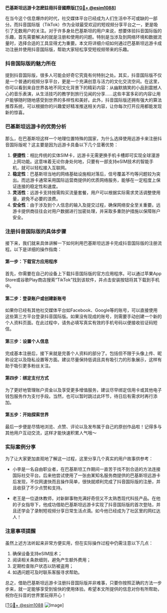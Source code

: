 **巴基斯坦远游卡怎麽註冊抖音國際版[[TG💪+ @esim1088](https://t.me/s/esim1088)]**

在当今这个信息爆炸的时代，社交媒体平台已经成为人们生活中不可或缺的一部分。而抖音国际版（TikTok）作为全球最受欢迎的短视频分享平台之一，更是吸引了无数用户的关注。对于许多身处巴基斯坦的用户来说，想要体验抖音国际版的乐趣，首先需要解决的就是注册和使用的问题。特别是当涉及到网络环境和数据流量时，选择合适的工具显得尤为重要。本文将详细介绍如何通过巴基斯坦远游卡成功注册并使用抖音国际版，帮助大家轻松享受短视频带来的乐趣。

### 抖音国际版的魅力所在

提到抖音国际版，很多人可能会好奇它究竟有何特别之处。其实，抖音国际版不仅是一个普通的视频分享平台，更是一个充满创意与活力的文化交流空间。在这里，你可以看到来自世界各地不同文化背景下的精彩内容：从幽默搞笑的小品到震撼人心的音乐表演，从生活技巧的教学到旅行见闻的分享……这些丰富多彩的内容让用户能够随时随地感受到世界的多样性和美好。此外，抖音国际版还拥有强大的算法推荐系统，可以根据你的兴趣爱好精准推送相关内容，让你每次打开应用都能发现新的惊喜。

### 巴基斯坦远游卡的优势分析

那么，在巴基斯坦这样一个地理位置特殊的国家，为什么选择使用远游卡来注册抖音国际版呢？这主要是因为远游卡具备以下几个显著优势：

1. **便捷性**：相比传统的实体SIM卡，远游卡无需更换手机卡槽即可实现全球漫游上网功能。这意味着无论你身处何地，只要有一部支持eSIM技术的智能手机，就可以轻松接入互联网。
2. **稳定性**：巴基斯坦当地的网络基础设施相对落后，信号覆盖不均等问题较为突出。而远游卡通常采用国际运营商提供的优质网络服务，能够在一定程度上保证连接的稳定性和速度。
3. **灵活性**：远游卡支持按需购买流量套餐，用户可以根据实际需求灵活调整使用量，避免不必要的浪费。
4. **安全性**：由于涉及到个人信息的输入及提交过程，确保网络安全至关重要。远游卡提供商往往会对用户数据进行加密处理，并采取多重防护措施以保障账户安全。

### 注册抖音国际版的具体步骤

接下来，我们就来具体讲解一下如何利用巴基斯坦远游卡完成抖音国际版的注册流程。以下是详细的操作指南：

#### 第一步：下载官方应用程序
首先，你需要在自己的设备上下载抖音国际版的官方应用程序。可以通过苹果App Store或谷歌Play商店搜索“TikTok”找到该软件，并点击安装按钮将其下载到手机中。

#### 第二步：登录账户或创建新账号
如果你已经有其他社交媒体平台如Facebook、Google等的账号，可以直接使用这些第三方平台登录抖音国际版。如果没有现成的账号，则需要手动创建一个新的个人资料页面。在此过程中，请务必填写真实有效的手机号码以便接收验证码短信。

#### 第三步：设置个人信息
完成基本注册后，接下来就是完善个人资料的部分了。包括但不限于头像上传、昵称设定以及隐私设置等方面。建议尽量保持低调且具有吸引力的形象展示，这样有助于吸引更多粉丝关注。

#### 第四步：绑定支付方式
为了更好地管理账户资金以及享受更多增值服务，建议尽早绑定信用卡或其他电子钱包服务作为支付手段。当然，也可以暂时跳过此环节，待日后有需求时再行添加。

#### 第五步：开始探索世界
最后一步便是尽情地浏览、点赞、评论以及发布属于自己的原创作品啦！记得多与其他用户互动交流，这样才能快速积累人气哦～

### 实际案例分享

为了让大家更加直观地了解这一过程，这里分享几个真实的用户故事供参考：

- 小李是一名自由职业者，在巴基斯坦工作期间一直苦于找不到合适的方法连接国际社交平台。后来他尝试使用了一张由某知名服务商提供的巴基斯坦远游卡后发现，不仅网速快而且操作简单，很快就顺利完成了抖音国际版的注册，并且收获了不少点赞和支持。
  
- 老王是一位退休教师，对新鲜事物充满好奇但又不太熟悉现代科技产品。在他的子女指导下，他成功借助巴基斯坦远游卡实现了抖音国际版的首次登陆，并且还学会了录制短视频分享日常生活点滴。如今他已经成为了社区里的网红达人！

### 注意事项提醒

虽然上述方法听起来非常方便实用，但在实际操作过程中仍需注意以下几点：

1. 确保设备支持eSIM技术；
2. 阅读相关条款细则，避免产生额外费用；
3. 定期检查账户状态以防被盗用；
4. 如遇问题可及时联系客服寻求帮助。

总之，借助巴基斯坦远游卡注册抖音国际版并非难事，只要你按照正确的方法一步步来，就一定能够享受到愉快的使用体验。希望本文所提供的信息对你有所帮助，祝你在抖音的世界里玩得开心！

[[TG💪+ @esim1088](https://t.me/s/esim1088) ![Image](https://i.postimg.cc/4NQfJmqS/Snipaste-2025-05-13-00-14-12.png)]